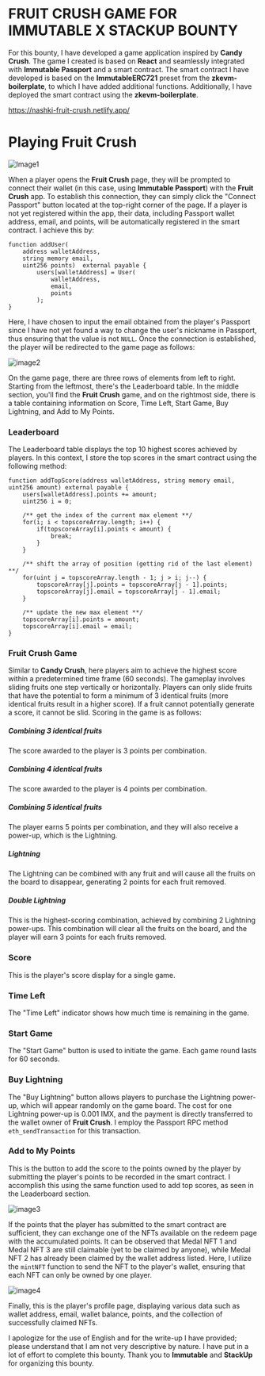 # FRUIT CRUSH GAME FOR IMMUTABLE X STACKUP BOUNTY
For this bounty, I have developed a game application inspired by **Candy Crush**. The game I created is based on **React** and seamlessly integrated with **Immutable Passport** and a smart contract. The smart contract I have developed is based on the **ImmutableERC721** preset from the **zkevm-boilerplate**, to which I have added additional functions. Additionally, I have deployed the smart contract using the **zkevm-boilerplate**.

https://nashki-fruit-crush.netlify.app/

# Playing Fruit Crush

![Image1](https://imageupload.io/ib/uCE7GKdhnKDYa1w_1698641705.png)

When a player opens the **Fruit Crush** page, they will be prompted to connect their wallet (in this case, using **Immutable Passport**) with the **Fruit Crush** app. To establish this connection, they can simply click the "Connect Passport" button located at the top-right corner of the page. If a player is not yet registered within the app, their data, including Passport wallet address, email, and points, will be automatically registered in the smart contract. I achieve this by:

    function addUser(
	    address walletAddress,
	    string memory email,
	    uint256 points)  external payable {
		    users[walletAddress] = User(
				walletAddress,
			    email,
			    points
		    );
    }


Here, I have chosen to input the email obtained from the player's Passport since I have not yet found a way to change the user's nickname in Passport, thus ensuring that the value is not `NULL`. Once the connection is established, the player will be redirected to the game page as follows:

![image2](https://imageupload.io/ib/JQB5t9vh3H9frD7_1698642326.png)

On the game page, there are three rows of elements from left to right. Starting from the leftmost, there's the Leaderboard table. In the middle section, you'll find the **Fruit Crush** game, and on the rightmost side, there is a table containing information on Score, Time Left, Start Game, Buy Lightning, and Add to My Points.

 ### Leaderboard
The Leaderboard table displays the top 10 highest scores achieved by players. In this context, I store the top scores in the smart contract using the following method:

    function addTopScore(address walletAddress, string memory email, uint256 amount) external payable {
	    users[walletAddress].points += amount;
	    uint256 i = 0;
    
	    /** get the index of the current max element **/
	    for(i; i < topscoreArray.length; i++) {
		    if(topscoreArray[i].points < amount) {
			    break;
		    }
	    }
	    
	    /** shift the array of position (getting rid of the last element) **/
	    for(uint j = topscoreArray.length - 1; j > i; j--) {
		    topscoreArray[j].points = topscoreArray[j - 1].points;
		    topscoreArray[j].email = topscoreArray[j - 1].email;
	    }
	    
	    /** update the new max element **/
	    topscoreArray[i].points = amount;
	    topscoreArray[i].email = email;
    }


### Fruit Crush Game
Similar to **Candy Crush**, here players aim to achieve the highest score within a predetermined time frame (60 seconds). The gameplay involves sliding fruits one step vertically or horizontally. Players can only slide fruits that have the potential to form a minimum of 3 identical fruits (more identical fruits result in a higher score). If a fruit cannot potentially generate a score, it cannot be slid. Scoring in the game is as follows:

 ##### Combining 3 identical fruits
The score awarded to the player is 3 points per combination.
	
 ##### Combining 4 identical fruits
The score awarded to the player is 4 points per combination.
	
 ##### Combining 5 identical fruits
The player earns 5 points per combination, and they will also receive a power-up, which is the Lightning.
	
 ##### Lightning
The Lightning can be combined with any fruit and will cause all the fruits on the board to disappear, generating 2 points for each fruit removed.

 ##### Double Lightning
This is the highest-scoring combination, achieved by combining 2 Lightning power-ups. This combination will clear all the fruits on the board, and the player will earn 3 points for each fruits removed.

 ### Score
This is the player's score display for a single game.

### Time Left
The "Time Left" indicator shows how much time is remaining in the game.

### Start Game
The "Start Game" button is used to initiate the game. Each game round lasts for 60 seconds.

### Buy Lightning
The "Buy Lightning" button allows players to purchase the Lightning power-up, which will appear randomly on the game board. The cost for one Lightning power-up is 0.001 IMX, and the payment is directly transferred to the wallet owner of **Fruit Crush**. I employ the Passport RPC method `eth_sendTransaction` for this transaction.

### Add to My Points
This is the button to add the score to the points owned by the player by submitting the player's points to be recorded in the smart contract. I accomplish this using the same function used to add top scores, as seen in the Leaderboard section.

![image3](https://imageupload.io/ib/U7r7VIR9WERH8V8_1698643275.png)

If the points that the player has submitted to the smart contract are sufficient, they can exchange one of the NFTs available on the redeem page with the accumulated points. It can be observed that Medal NFT 1 and Medal NFT 3 are still claimable (yet to be claimed by anyone), while Medal NFT 2 has already been claimed by the wallet address listed. Here, I utilize the `mintNFT` function to send the NFT to the player's wallet, ensuring that each NFT can only be owned by one player.

![image4](https://imageupload.io/ib/GDccueia6xSuy2a_1698643365.png)

Finally, this is the player's profile page, displaying various data such as wallet address, email, wallet balance, points, and the collection of successfully claimed NFTs.

I apologize for the use of English and for the write-up I have provided; please understand that I am not very descriptive by nature. I have put in a lot of effort to complete this bounty. Thank you to **Immutable** and **StackUp** for organizing this bounty.
